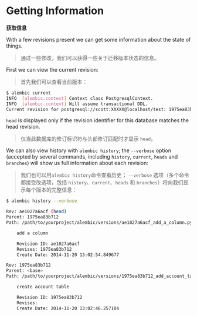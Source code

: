 # Getting Information

**获取信息**

With a few revisions present we can get some information about the state of things.

> 通过一些修改，我们可以获得一些关于迁移版本状态的信息。

First we can view the current revision:

> 首先我们可以查看当前版本：

```bash
$ alembic current
INFO  [alembic.context] Context class PostgresqlContext.
INFO  [alembic.context] Will assume transactional DDL.
Current revision for postgresql://scott:XXXXX@localhost/test: 1975ea83b712 -> ae1027a6acf (head), Add a column
```

`head` is displayed only if the revision identifier for this database matches the head revision.

> 仅当此数据库的修订标识符与头部修订匹配时才显示 `head`。

We can also view history with `alembic history`; the `--verbose` option (accepted by several commands, including `history`, `current`, `heads` and `branches`) will show us full information about each revision:

> 我们也可以用`alembic history`命令查看历史； `--verbose` 选项（多个命令都接受改选项，包括 `history`、`current`、`heads` 和 `branches`）将向我们显示每个版本的完整信息：

```bash
$ alembic history --verbose

Rev: ae1027a6acf (head)
Parent: 1975ea83b712
Path: /path/to/yourproject/alembic/versions/ae1027a6acf_add_a_column.py

    add a column

    Revision ID: ae1027a6acf
    Revises: 1975ea83b712
    Create Date: 2014-11-20 13:02:54.849677

Rev: 1975ea83b712
Parent: <base>
Path: /path/to/yourproject/alembic/versions/1975ea83b712_add_account_table.py

    create account table

    Revision ID: 1975ea83b712
    Revises:
    Create Date: 2014-11-20 13:02:46.257104
```
